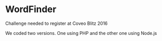 # WordFinder
Challenge needed to register at Coveo Blitz 2016

We coded two versions. One using PHP and the other one using Node.js

